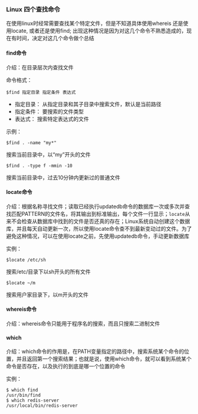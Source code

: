 ### Linux 四个查找命令

在使用linux时经常需要查找某个特定文件，但是不知道具体使用whereis 还是使用locate, 或者还是使用find; 出现这种情况是因为对这几个命令不熟悉造成的，现在有时间，决定对这几个命令做个总结

#### find命令

介绍：在目录层次内查找文件

命令格式：

    $find 指定目录 指定条件 表达式

* 指定目录： 从指定目录和其子目录中搜索文件，默认是当前路径
* 指定条件： 要搜索的文件类型
* 表达式： 搜索特定表达式的文件

示例：

    $find . -name "my*"

搜索当前目录中，以“my”开头的文件

    $find . -type f -mmin -10

搜索当前目录中，过去10分钟内更新过的普通文件

#### locate命令

介绍：根据名称寻找文件；读取已经执行updatedb命令的数据库一次或多次并查找匹配PATTERN的文件名，将其输出到标准输出，每个文件一行显示；`locate`从来不会检查从数据库中找到的文件是否还真的存在；Linux系统自动创建这个数据库，并且每天自动更新一次，所以使用locate命令查不到最新变动过的文件。为了避免这种情况，可以在使用locate之前，先使用updatedb命令，手动更新数据库

实例：

    $locate /etc/sh

搜索/etc/目录下以sh开头的所有文件

    $locate ~/m

搜索用户家目录下，以m开头的文件

#### whereis命令

介绍：whereis命令只能用于程序名的搜索，而且只搜索二进制文件

#### which

介绍：which命令的作用是，在PATH变量指定的路径中，搜索系统某个命令的位置，并且返回第一个搜索结果；也就是说，使用which命令，就可以看到系统某个命令是否存在，以及执行的到底是哪一个位置的命令

实例：

    $ which find
    /usr/bin/find
    $ which redis-server
    /usr/local/bin/redis-server
